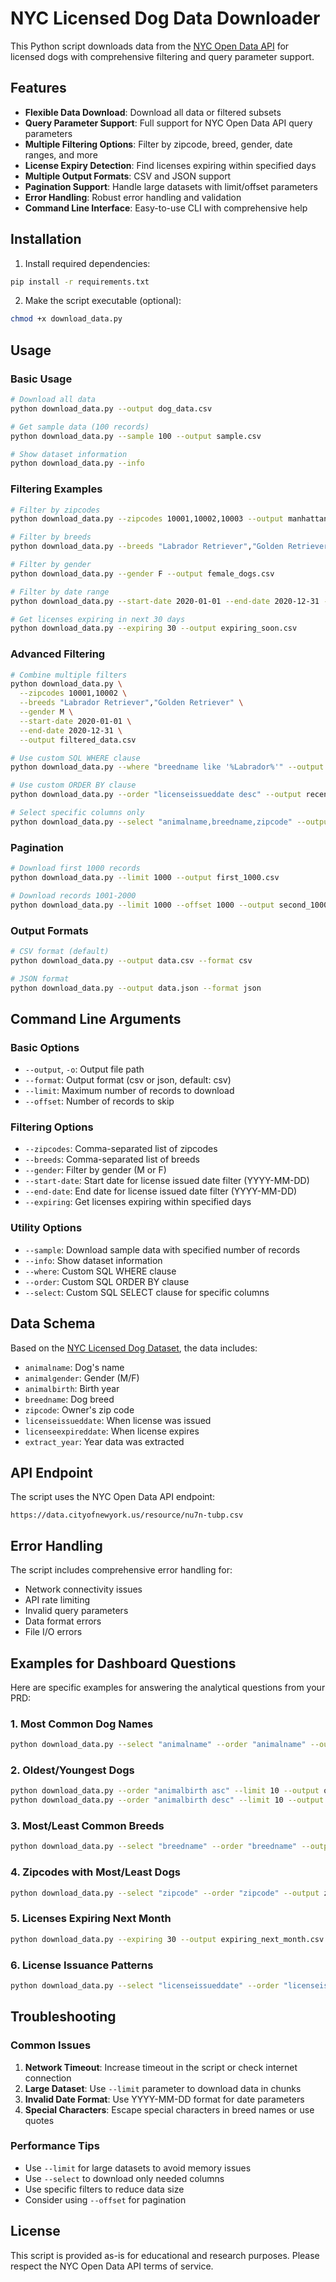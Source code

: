 # NYC Licensed Dog Data Downloader

This Python script downloads data from the [NYC Open Data API](https://data.cityofnewyork.us/resource/nu7n-tubp.csv) for licensed dogs with comprehensive filtering and query parameter support.

## Features

- **Flexible Data Download**: Download all data or filtered subsets
- **Query Parameter Support**: Full support for NYC Open Data API query parameters
- **Multiple Filtering Options**: Filter by zipcode, breed, gender, date ranges, and more
- **License Expiry Detection**: Find licenses expiring within specified days
- **Multiple Output Formats**: CSV and JSON support
- **Pagination Support**: Handle large datasets with limit/offset parameters
- **Error Handling**: Robust error handling and validation
- **Command Line Interface**: Easy-to-use CLI with comprehensive help

## Installation

1. Install required dependencies:

```bash
pip install -r requirements.txt
```

2. Make the script executable (optional):

```bash
chmod +x download_data.py
```

## Usage

### Basic Usage

```bash
# Download all data
python download_data.py --output dog_data.csv

# Get sample data (100 records)
python download_data.py --sample 100 --output sample.csv

# Show dataset information
python download_data.py --info
```

### Filtering Examples

```bash
# Filter by zipcodes
python download_data.py --zipcodes 10001,10002,10003 --output manhattan_dogs.csv

# Filter by breeds
python download_data.py --breeds "Labrador Retriever","Golden Retriever" --output labs.csv

# Filter by gender
python download_data.py --gender F --output female_dogs.csv

# Filter by date range
python download_data.py --start-date 2020-01-01 --end-date 2020-12-31 --output 2020_data.csv

# Get licenses expiring in next 30 days
python download_data.py --expiring 30 --output expiring_soon.csv
```

### Advanced Filtering

```bash
# Combine multiple filters
python download_data.py \
  --zipcodes 10001,10002 \
  --breeds "Labrador Retriever","Golden Retriever" \
  --gender M \
  --start-date 2020-01-01 \
  --end-date 2020-12-31 \
  --output filtered_data.csv

# Use custom SQL WHERE clause
python download_data.py --where "breedname like '%Labrador%'" --output labs.csv

# Use custom ORDER BY clause
python download_data.py --order "licenseissueddate desc" --output recent_licenses.csv

# Select specific columns only
python download_data.py --select "animalname,breedname,zipcode" --output selected_fields.csv
```

### Pagination

```bash
# Download first 1000 records
python download_data.py --limit 1000 --output first_1000.csv

# Download records 1001-2000
python download_data.py --limit 1000 --offset 1000 --output second_1000.csv
```

### Output Formats

```bash
# CSV format (default)
python download_data.py --output data.csv --format csv

# JSON format
python download_data.py --output data.json --format json
```

## Command Line Arguments

### Basic Options

- `--output`, `-o`: Output file path
- `--format`: Output format (csv or json, default: csv)
- `--limit`: Maximum number of records to download
- `--offset`: Number of records to skip

### Filtering Options

- `--zipcodes`: Comma-separated list of zipcodes
- `--breeds`: Comma-separated list of breeds
- `--gender`: Filter by gender (M or F)
- `--start-date`: Start date for license issued date filter (YYYY-MM-DD)
- `--end-date`: End date for license issued date filter (YYYY-MM-DD)
- `--expiring`: Get licenses expiring within specified days

### Utility Options

- `--sample`: Download sample data with specified number of records
- `--info`: Show dataset information
- `--where`: Custom SQL WHERE clause
- `--order`: Custom SQL ORDER BY clause
- `--select`: Custom SQL SELECT clause for specific columns

## Data Schema

Based on the [NYC Licensed Dog Dataset](https://data.cityofnewyork.us/resource/nu7n-tubp.csv), the data includes:

- `animalname`: Dog's name
- `animalgender`: Gender (M/F)
- `animalbirth`: Birth year
- `breedname`: Dog breed
- `zipcode`: Owner's zip code
- `licenseissueddate`: When license was issued
- `licenseexpireddate`: When license expires
- `extract_year`: Year data was extracted

## API Endpoint

The script uses the NYC Open Data API endpoint:

```
https://data.cityofnewyork.us/resource/nu7n-tubp.csv
```

## Error Handling

The script includes comprehensive error handling for:

- Network connectivity issues
- API rate limiting
- Invalid query parameters
- Data format errors
- File I/O errors

## Examples for Dashboard Questions

Here are specific examples for answering the analytical questions from your PRD:

### 1. Most Common Dog Names

```bash
python download_data.py --select "animalname" --order "animalname" --output names.csv
```

### 2. Oldest/Youngest Dogs

```bash
python download_data.py --order "animalbirth asc" --limit 10 --output oldest_dogs.csv
python download_data.py --order "animalbirth desc" --limit 10 --output youngest_dogs.csv
```

### 3. Most/Least Common Breeds

```bash
python download_data.py --select "breedname" --order "breedname" --output breeds.csv
```

### 4. Zipcodes with Most/Least Dogs

```bash
python download_data.py --select "zipcode" --order "zipcode" --output zipcodes.csv
```

### 5. Licenses Expiring Next Month

```bash
python download_data.py --expiring 30 --output expiring_next_month.csv
```

### 6. License Issuance Patterns

```bash
python download_data.py --select "licenseissueddate" --order "licenseissueddate" --output issuance_patterns.csv
```

## Troubleshooting

### Common Issues

1. **Network Timeout**: Increase timeout in the script or check internet connection
2. **Large Dataset**: Use `--limit` parameter to download data in chunks
3. **Invalid Date Format**: Use YYYY-MM-DD format for date parameters
4. **Special Characters**: Escape special characters in breed names or use quotes

### Performance Tips

- Use `--limit` for large datasets to avoid memory issues
- Use `--select` to download only needed columns
- Use specific filters to reduce data size
- Consider using `--offset` for pagination

## License

This script is provided as-is for educational and research purposes. Please respect the NYC Open Data API terms of service.
